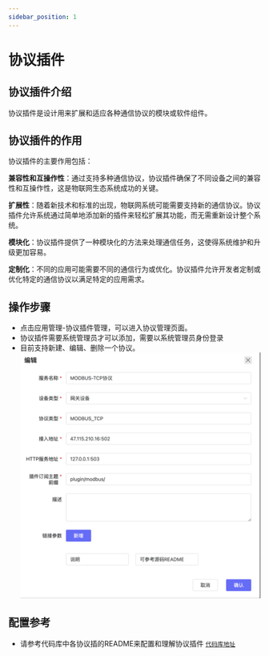 ```yaml
---
sidebar_position: 1
---
```


# 协议插件
## 协议插件介绍
协议插件是设计用来扩展和适应各种通信协议的模块或软件组件。

## 协议插件的作用
协议插件的主要作用包括：

**兼容性和互操作性**：通过支持多种通信协议，协议插件确保了不同设备之间的兼容性和互操作性，这是物联网生态系统成功的关键。

**扩展性**：随着新技术和标准的出现，物联网系统可能需要支持新的通信协议。协议插件允许系统通过简单地添加新的插件来轻松扩展其功能，而无需重新设计整个系统。

**模块化**：协议插件提供了一种模块化的方法来处理通信任务，这使得系统维护和升级更加容易。

**定制化**：不同的应用可能需要不同的通信行为或优化。协议插件允许开发者定制或优化特定的通信协议以满足特定的应用需求。
## 操作步骤
- 点击应用管理-协议插件管理，可以进入协议管理页面。
- 协议插件需要系统管理员才可以添加，需要以系统管理员身份登录
- 目前支持新建、编辑、删除一个协议。
![](./images/image26.png)

## 配置参考
- 请参考代码库中各协议插的README来配置和理解协议插件
[`代码库地址`](../../../introduction/code_repository)


